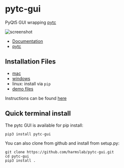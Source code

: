 # pytc-gui
PyQt5 GUI wrapping [pytc](https://github.com/harmslab/pytc)

![screenshot](https://pytc.readthedocs.io/en/latest/_images/pytc-gui-animation.gif)

 + [Documentation](https://pytc-gui.readthedocs.io/en/latest/)
 + [pytc](https://github.com/harmslab/pytc)

## Installation Files

 + [mac](https://github.com/harmslab/pytc-gui/releases/download/1.2.2/pytc-gui_v1.2.2.dmg)
 + [windows](https://github.com/harmslab/pytc-gui/releases/download/1.2.2/pytc-gui_v1.2.2_setup.exe)
 + linux: install via `pip`
 + [demo files](https://github.com/harmslab/pytc-demos)

Instructions can be found [here](https://pytc-gui.readthedocs.io/en/latest/installation.html)

## Quick terminal install

The pytc GUI is available for pip install:

```
pip3 install pytc-gui
```

You can also clone from github and install from setup.py:

```
git clone https://github.com/harmslab/pytc-gui.git
cd pytc-gui
pip3 install .
```
